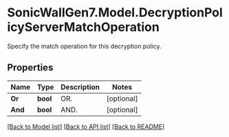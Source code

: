 # SonicWallGen7.Model.DecryptionPolicyServerMatchOperation
Specify the match operation for this decryption policy.

## Properties

Name | Type | Description | Notes
------------ | ------------- | ------------- | -------------
**Or** | **bool** | OR. | [optional] 
**And** | **bool** | AND. | [optional] 

[[Back to Model list]](../README.md#documentation-for-models) [[Back to API list]](../README.md#documentation-for-api-endpoints) [[Back to README]](../README.md)

